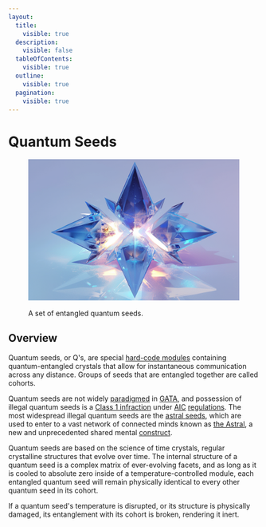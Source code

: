 ```yaml
---
layout:
  title:
    visible: true
  description:
    visible: false
  tableOfContents:
    visible: true
  outline:
    visible: true
  pagination:
    visible: true
---
```


# Quantum Seeds

<figure><img src="../../.gitbook/assets/quantumseeds-563.png" alt=""><figcaption><p>A set of entangled quantum seeds.</p></figcaption></figure>

## Overview

Quantum seeds, or Q's, are special [hard-code modules](hard-code.md) containing quantum-entangled crystals that allow for instantaneous communication across any distance. Groups of seeds that are entangled together are called cohorts.

Quantum seeds are not widely [paradigmed](../gata/politics/paradigms.md) in [GATA](../gata/the-basics.md), and possession of illegal quantum seeds is a [Class 1 infraction](../gata/law-and-order/tech-regulation.md#class-1-red) under [AIC](../gata/institutions/atlan-information-control-aic.md) [regulations](../gata/law-and-order/tech-regulation.md). The most widespread illegal quantum seeds are the [astral seeds](the-astral.md#astral-seeds), which are used to enter to a vast network of connected minds known as [the Astral](the-astral.md), a new and unprecedented shared mental [construct](constructs.md).

Quantum seeds are based on the science of time crystals, regular crystalline structures that evolve over time. The internal structure of a quantum seed is a complex matrix of ever-evolving facets, and as long as it is cooled to absolute zero inside of a temperature-controlled module, each entangled quantum seed will remain physically identical to every other quantum seed in its cohort.

If a quantum seed's temperature is disrupted, or its structure is physically damaged, its entanglement with its cohort is broken, rendering it inert.
